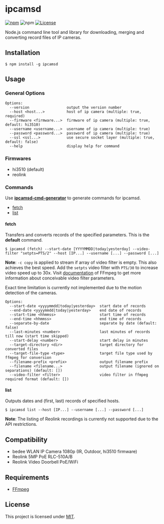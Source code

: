 # ipcamsd

[![npm](https://img.shields.io/npm/v/ipcamsd)](https://www.npmjs.com/package/ipcamsd)
![npm](https://img.shields.io/npm/dw/ipcamsd?label=↓)
[![License](https://img.shields.io/badge/License-MIT-blue.svg)](https://github.com/aoephtua/ipcamsd/blob/master/LICENSE)

Node.js command line tool and library for downloading, merging and converting record files of IP cameras.

## Installation

    $ npm install -g ipcamsd

## Usage

### General Options

```
Options:
  --version                 output the version number
  --host <host...>          host of ip camera (multiple: true, required)
  --firmware <firmware...>  firmware of ip camera (multiple: true, default: hi3510)
  --username <username...>  username of ip camera (multiple: true)
  --password <password...>  password of ip camera (multiple: true)
  --ssl <ssl...>            use secure socket layer (multiple: true, default: false)
  --help                    display help for command
```

### Firmwares

- hi3510 (default)
- reolink

### Commands

Use **[ipcamsd-cmd-generator](https://github.com/aoephtua/ipcamsd-cmd-generator)** to generate commands for ipcamsd.

- [fetch](#fetch)
- [list](#list)

#### fetch

Transfers and converts records of the specified parameters. This is the **default** command.

    $ ipcamsd (fetch) --start-date [YYYYMMDD|today|yesterday] --video-filter "setpts=PTS/2" --host [IP...] --username [...] --password [...]

**Note**: `-c copy` is applied to stream if array of video filter is empty. This also achieves the best speed. Add the `setpts` video filter with `PTS/30` to increase video speed up to 30x. Visit [documentation](https://ffmpeg.org/ffmpeg-filters.html) of FFmpeg to get more information about conceivable video filter parameters.

Exact time limitation is currently not implemented due to the motion detection of the cameras.

```
Options:
  --start-date <yyyymmdd|today|yesterday>  start date of records
  --end-date <yyyymmdd|today|yesterday>    end date of records
  --start-time <hhmmss>                    start time of records
  --end-time <hhmmss>                      end time of records
  --separate-by-date                       separate by date (default: false)
  --last-minutes <number>                  last minutes of records till now (start time skipped)
  --start-delay <number>                   start delay in minutes
  --target-directory <dir>                 target directory for converted files
  --target-file-type <type>                target file type used by ffmpeg for conversion
  --filename-prefix <prefix>               output filename prefix
  --filename <filename...>                 output filename (ignored on separations) (default: [])
  --video-filter <filter>                  video filter in ffmpeg required format (default: [])
```

#### list

Outputs dates and (first, last) records of specified hosts.

    $ ipcamsd list --host [IP...] --username [...] --password [...]

**Note**: The listing of Reolink recordings is currently not supported due to the API restrictions.

## Compatibility

- bedee WLAN IP Camera 1080p (IR, Outdoor, hi3510 firmware)
- Reolink 5MP PoE RLC-510A/B
- Reolink Video Doorbell PoE/WiFi

## Requirements

- [FFmpeg](https://ffmpeg.org/)

## License

This project is licensed under [MIT](https://github.com/aoephtua/ipcamsd/blob/master/LICENSE).